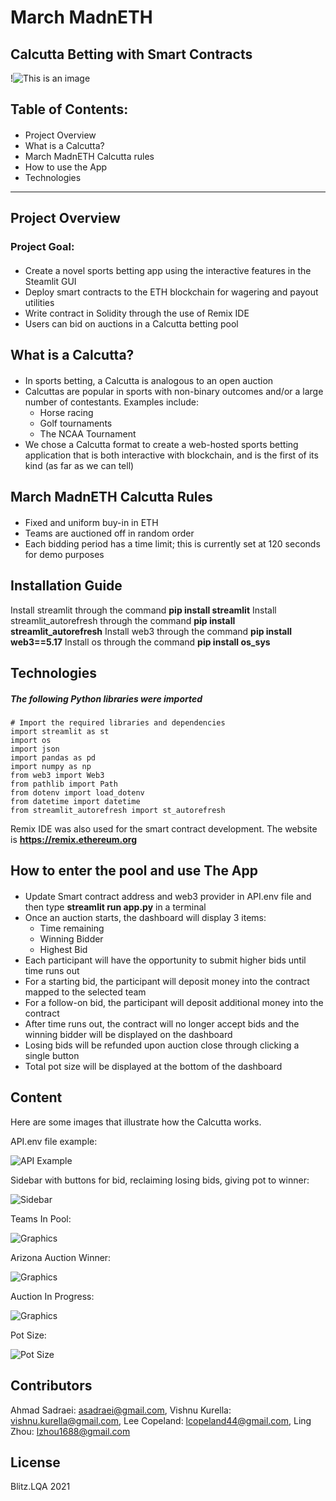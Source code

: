 # March MadnETH 
## Calcutta Betting with Smart Contracts
!![This is an image](https://images.rivals.com/image/upload/f_auto,q_auto,t_large/v0wuctkikgvrerd2pbdg)
## Table of Contents:
####
- Project Overview
- What is a Calcutta?
- March MadnETH Calcutta rules
- How to use the App
- Technologies
---
## Project Overview
### Project Goal:
####
- Create a novel sports betting app using the interactive features in the Steamlit GUI
- Deploy smart contracts to the ETH blockchain for wagering and payout utilities
- Write contract in Solidity through the use of Remix IDE
- Users can bid on auctions in a Calcutta betting pool


## What is a Calcutta?
####
- In sports betting, a Calcutta is analogous to an open auction
- Calcuttas are popular in sports with non-binary outcomes and/or a large number of contestants.  Examples include:
    - Horse racing
    - Golf tournaments
    - The NCAA Tournament
- We chose a Calcutta format to create a web-hosted sports betting application that is both interactive with blockchain, and is the first of its kind (as far as we can tell)

## March MadnETH Calcutta Rules
####
- Fixed and uniform buy-in in ETH
- Teams are auctioned off in random order
- Each bidding period has a time limit; this is currently set at 120 seconds for demo purposes

## Installation Guide

Install streamlit through the command **pip install streamlit**
Install streamlit_autorefresh through the command **pip install streamlit_autorefresh**
Install web3 through the command **pip install web3==5.17**
Install os through the command **pip install os_sys**


## Technologies
##### The following Python libraries were imported
```
# Import the required libraries and dependencies
import streamlit as st
import os
import json
import pandas as pd
import numpy as np
from web3 import Web3
from pathlib import Path
from dotenv import load_dotenv
from datetime import datetime
from streamlit_autorefresh import st_autorefresh
```

Remix IDE was also used for the smart contract development.  The website is **https://remix.ethereum.org**

## How to enter the pool and use The App
####
- Update Smart contract address and web3 provider in API.env file and then type **streamlit run app.py** in a terminal
- Once an auction starts, the dashboard will display 3 items:
    - Time remaining
    - Winning Bidder
    - Highest Bid
- Each participant will have the opportunity to submit higher bids until time runs out
- For a starting bid, the participant will deposit money into the contract mapped to the selected team
- For a follow-on bid, the participant will deposit additional money into the contract
- After time runs out, the contract will no longer accept bids and the winning bidder will be displayed on the dashboard
- Losing bids will be refunded upon auction close through clicking a single button
- Total pot size will be displayed at the bottom of the dashboard

## Content

Here are some images that illustrate how the Calcutta works.

API.env file example:

![API Example](Images/APIExample.PNG)

Sidebar with buttons for bid, reclaiming losing bids, giving pot to winner:

![Sidebar](Images/Sidebar.PNG)

Teams In Pool:

![Graphics](Images/TeamsInPool.PNG)

Arizona Auction Winner:

![Graphics](Images/ArizonaAuctionResult.PNG)

Auction In Progress:

![Graphics](Images/PurdueAuctionInProgress.PNG)

Pot Size:

![Pot Size](Images/PotSize.PNG)


## Contributors
Ahmad Sadraei: asadraei@gmail.com, 
Vishnu Kurella: vishnu.kurella@gmail.com,
Lee Copeland: lcopeland44@gmail.com, 
Ling Zhou: lzhou1688@gmail.com

## License
Blitz.LQA 2021